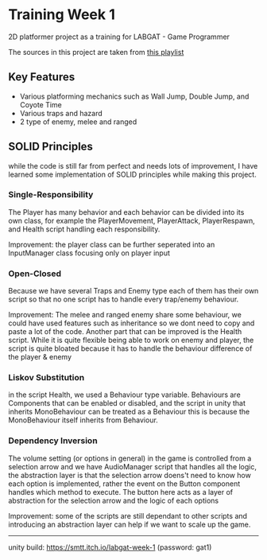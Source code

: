 # Training Week 1
 2D platformer project as a training for LABGAT - Game Programmer

The sources in this project are taken from [this playlist](https://www.youtube.com/playlist?list=PLgOEwFbvGm5o8hayFB6skAfa8Z-mw4dPV)

## Key Features
- Various platforming mechanics such as Wall Jump, Double Jump, and Coyote Time
- Various traps and hazard
- 2 type of enemy, melee and ranged

## SOLID Principles
while the code is still far from perfect and needs lots of improvement, I have learned some implementation of SOLID principles while making this project.

### Single-Responsibility
The Player has many behavior and each behavior can be divided into its own class, for example the PlayerMovement, PlayerAttack, PlayerRespawn, and Health script handling each responsibility.

Improvement: the player class can be further seperated into an InputManager class focusing only on player input

### Open-Closed
Because we have several Traps and Enemy type each of them has their own script so that no one script has to handle every trap/enemy behaviour.

Improvement: The melee and ranged enemy share some behaviour, we could have used features such as inheritance so we dont need to copy and paste a lot of the code. Another part that can be improved is the Health script. While it is quite flexible being able to work on enemy and player, the script is quite bloated because it has to handle the behaviour difference of the player & enemy

### Liskov Substitution
in the script Health, we used a Behaviour type variable. Behaviours are Components that can be enabled or disabled, and the script in unity that inherits MonoBehaviour can be treated as a Behaviour this is because the MonoBehaviour itself inherits from Behaviour.

### Dependency Inversion
The volume setting (or options in general) in the game is controlled from a selection arrow and we have AudioManager script that handles all the logic, the abstraction layer is that the selection arrow doens't need to know how each option is implemented, rather the event on the Button component handles which method to execute. The button here acts as a layer of abstraction for the selection arrow and the logic of each options

Improvement: some of the scripts are still dependant to other scripts and introducing an abstraction layer can help if we want to scale up the game.

---
unity build: https://smtt.itch.io/labgat-week-1 (password: gat1)
